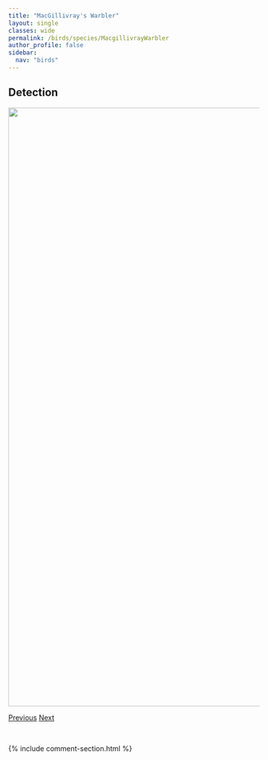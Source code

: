 ```yaml
---
title: "MacGillivray's Warbler"
layout: single
classes: wide
permalink: /birds/species/MacgillivrayWarbler
author_profile: false
sidebar:
  nav: "birds"
---
```


<h2>Detection</h2>

<a href="https://drive.google.com/uc?export=view&id=1uqnBQbAPe2aOIgWNdKGXa8k1s_IKdK7r">
<img src="https://drive.google.com/uc?export=view&id=1uqnBQbAPe2aOIgWNdKGXa8k1s_IKdK7r" height = "1200" width = "800">
</a>

<a href="/DevelopmentWebsite/birds/species/Merlin" class="pagination--pager" title="Merlin">Previous</a> <a href="/DevelopmentWebsite/birds/species/MountainBluebird" class="pagination--pager" title="Mountain Bluebird">Next</a>

<p>&nbsp;</p>

{% include comment-section.html %}
